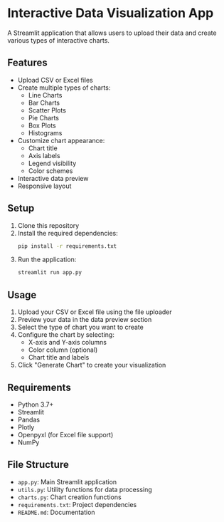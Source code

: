 # Interactive Data Visualization App

A Streamlit application that allows users to upload their data and create various types of interactive charts.

## Features

- Upload CSV or Excel files
- Create multiple types of charts:
  - Line Charts
  - Bar Charts
  - Scatter Plots
  - Pie Charts
  - Box Plots
  - Histograms
- Customize chart appearance:
  - Chart title
  - Axis labels
  - Legend visibility
  - Color schemes
- Interactive data preview
- Responsive layout

## Setup

1. Clone this repository
2. Install the required dependencies:
   ```bash
   pip install -r requirements.txt
   ```
3. Run the application:
   ```bash
   streamlit run app.py
   ```

## Usage

1. Upload your CSV or Excel file using the file uploader
2. Preview your data in the data preview section
3. Select the type of chart you want to create
4. Configure the chart by selecting:
   - X-axis and Y-axis columns
   - Color column (optional)
   - Chart title and labels
5. Click "Generate Chart" to create your visualization

## Requirements

- Python 3.7+
- Streamlit
- Pandas
- Plotly
- Openpyxl (for Excel file support)
- NumPy

## File Structure

- `app.py`: Main Streamlit application
- `utils.py`: Utility functions for data processing
- `charts.py`: Chart creation functions
- `requirements.txt`: Project dependencies
- `README.md`: Documentation